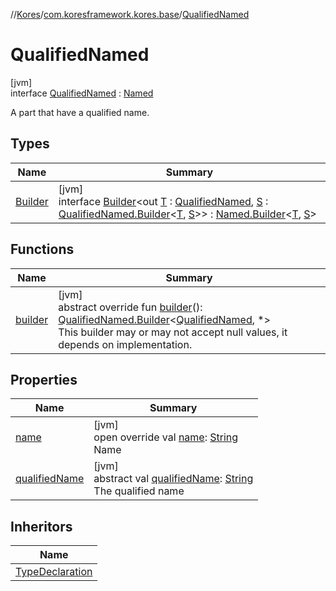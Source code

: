 //[Kores](../../../index.md)/[com.koresframework.kores.base](../index.md)/[QualifiedNamed](index.md)

# QualifiedNamed

[jvm]\
interface [QualifiedNamed](index.md) : [Named](../-named/index.md)

A part that have a qualified name.

## Types

| Name | Summary |
|---|---|
| [Builder](-builder/index.md) | [jvm]<br>interface [Builder](-builder/index.md)<out [T](-builder/index.md) : [QualifiedNamed](index.md), [S](-builder/index.md) : [QualifiedNamed.Builder](-builder/index.md)<[T](-builder/index.md), [S](-builder/index.md)>> : [Named.Builder](../-named/-builder/index.md)<[T](-builder/index.md), [S](-builder/index.md)> |

## Functions

| Name | Summary |
|---|---|
| [builder](builder.md) | [jvm]<br>abstract override fun [builder](builder.md)(): [QualifiedNamed.Builder](-builder/index.md)<[QualifiedNamed](index.md), *><br>This builder may or may not accept null values, it depends on implementation. |

## Properties

| Name | Summary |
|---|---|
| [name](name.md) | [jvm]<br>open override val [name](name.md): [String](https://kotlinlang.org/api/latest/jvm/stdlib/kotlin/-string/index.html)<br>Name |
| [qualifiedName](qualified-name.md) | [jvm]<br>abstract val [qualifiedName](qualified-name.md): [String](https://kotlinlang.org/api/latest/jvm/stdlib/kotlin/-string/index.html)<br>The qualified name |

## Inheritors

| Name |
|---|
| [TypeDeclaration](../-type-declaration/index.md) |
